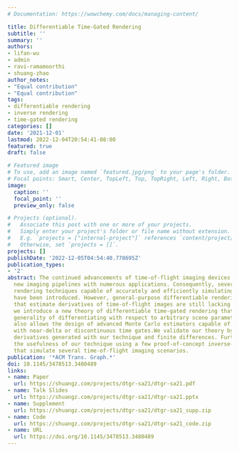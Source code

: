 ```yaml
---
# Documentation: https://wowchemy.com/docs/managing-content/

title: Differentiable Time-Gated Rendering
subtitle: ''
summary: ''
authors:
- lifan-wu
- admin
- ravi-ramamoorthi
- shuang-zhao
author_notes:
- "Equal contribution"
- "Equal contribution"
tags: 
- differentiable rendering
- inverse rendering
- time-gated rendering
categories: []
date: '2021-12-01'
lastmod: 2022-12-04T20:54:41-08:00
featured: true
draft: false

# Featured image
# To use, add an image named `featured.jpg/png` to your page's folder.
# Focal points: Smart, Center, TopLeft, Top, TopRight, Left, Right, BottomLeft, Bottom, BottomRight.
image:
  caption: ''
  focal_point: ''
  preview_only: false

# Projects (optional).
#   Associate this post with one or more of your projects.
#   Simply enter your project's folder or file name without extension.
#   E.g. `projects = ["internal-project"]` references `content/project/deep-learning/index.md`.
#   Otherwise, set `projects = []`.
projects: []
publishDate: '2022-12-05T04:54:40.778695Z'
publication_types:
- '2'
abstract: The continued advancements of time-of-flight imaging devices have enabled
  new imaging pipelines with numerous applications. Consequently, several forward
  rendering techniques capable of accurately and efficiently simulating these devices
  have been introduced. However, general-purpose differentiable rendering techniques
  that estimate derivatives of time-of-flight images are still lacking. In this paper,
  we introduce a new theory of differentiable time-gated rendering that enjoys the
  generality of differentiating with respect to arbitrary scene parameters. Our theory
  also allows the design of advanced Monte Carlo estimators capable of handling cameras
  with near-delta or discontinuous time gates.We validate our theory by comparing
  derivatives generated with our technique and finite differences. Further, we demonstrate
  the usefulness of our technique using a few proof-of-concept inverse-rendering examples
  that simulate several time-of-flight imaging scenarios.
publication: '*ACM Trans. Graph.*'
doi: 10.1145/3478513.3480489
links:
- name: Paper
  url: https://shuangz.com/projects/dtgr-sa21/dtgr-sa21.pdf
- name: Talk Slides
  url: https://shuangz.com/projects/dtgr-sa21/dtgr-sa21.pptx
- name: Supplement
  url: https://shuangz.com/projects/dtgr-sa21/dtgr-sa21_supp.zip
- name: Code
  url: https://shuangz.com/projects/dtgr-sa21/dtgr-sa21_code.zip
- name: URL
  url: https://doi.org/10.1145/3478513.3480489
---
```

